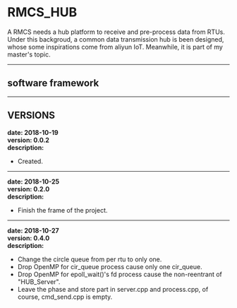 # RMCS_HUB
A RMCS needs a hub platform to receive and pre-process data from RTUs. Under this backgroud, a common data transmission hub is been designed, whose some inspirations come from aliyun IoT. Meanwhile, it is part of my master's topic.

---
## software framework

---
## VERSIONS
**date:         2018-10-19**  
**version:      0.0.2**  
**description:**  
* Created.

---
**date:         2018-10-25**  
**version:      0.2.0**  
**description:**  
* Finish the frame of the project.

---
**date:          2018-10-27**  
**version:       0.4.0**  
**description:**  
* Change the circle queue from per rtu to only one.
* Drop OpenMP for cir_queue process cause only one cir_queue.
* Drop OpenMP for epoll_wait()'s fd process cause the non-reentrant of "HUB_Server".
* Leave the phase and store part in server.cpp and process.cpp, of course, cmd_send.cpp is empty.
